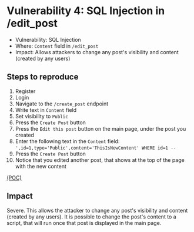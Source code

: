# Vulnerability 4: SQL Injection in /edit_post

- Vulnerability: SQL Injection
- Where: `Content` field in `/edit_post`
- Impact: Allows attackers to change any post's visibility and content (created by any users)

## Steps to reproduce

1. Register
2. Login
3. Navigate to the `/create_post` endpoint
4. Write text in `Content` field
5. Set visibility to `Public`
6. Press the `Create Post` button
7. Press the `Edit this post` button on the main page, under the post you created
8. Enter the following text in the `Content` field: `',id=1,type='Public',content='ThisIsNewContent' WHERE id=1 -- `
9. Press the `Create Post` button
10. Notice that you edited another post, that shows at the top of the page with the new content

[(POC)](vuln4.py)

## Impact

Severe. This allows the attacker to change any post's visibility and content (created by any users). It is possible to change the post's
content to a script, that will run once that post is displayed in the main page.
